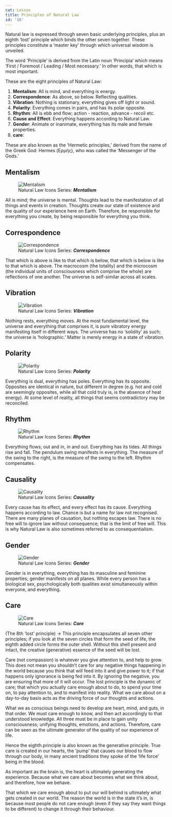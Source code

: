```yaml
---
cat: Lesson
title: Principles of Natural Law
id: '16'
---
```


<p class="emp">
Natural law is expressed through seven basic underlying principles, plus an eighth ‘lost’ principle which binds the other seven together. These principles constitute a ‘master key’ through which universal wisdom is unveiled.
</p>

The word ‘Principle’ is derived from the Latin noun ‘Principia’ which means ‘First / Foremost / Leading / Most necessary.’ In other words, that which is most important.

These are the eight principles of Natural Law:

1. **Mentalism**: All is mind, and everything is energy.
2. **Correspondence**: As above, so below. Reflecting qualities.
3. **Vibration**: Nothing is stationary, everything gives off light or sound.
4. **Polarity**: Everything comes in pairs, and has its polar opposite.
5. **Rhythm**: All is ebb and flow; action - reaction, advance - recoil etc.
6. **Cause and Effect**: Everything happens according to Natural Law.
7. **Gender**: Animate or inanimate, everything has its male and female properties.
8. **care**: 

These are also known as the ‘Hermetic principles,’ derived from the name of the Greek God: Hermes (Ερμής), who was called the ‘Messenger of the Gods.’

## Mentalism

<figure>
  <img
    src="/images/posts/mentalism.jpg"
    alt="Mentalism"
  />
  <figcaption>
    Natural Law Icons Series: <b><i>Mentalism</i></b>
  </figcaption>
</figure>

<p class="emp">
  All is mind; the universe is mental. Thoughts lead to the manifestation of all things and events in creation. Thoughts create our state of existence and the quality of our experience here on Earth. Therefore, be responsible for everything you create, by being responsible for everything you think.
</p>

## Correspondence

<figure>
  <img
    src="/images/posts/correspondence.jpg"
    alt="Correspondence"
  />
  <figcaption>
    Natural Law Icons Series: <b><i>Correspondence</i></b>
  </figcaption>
</figure>

<p class="emp">
  That which is above is like to that which is below, that which is below is like to that which is above. The macrocosm (the totality) and the microcosm (the individual units of consciousness which comprise the whole) are reflections of one another. The universe is self-similar across all scales.
</p>

## Vibration

<figure>
  <img
    src="/images/posts/vibration.jpg"
    alt="Vibration"
  />
  <figcaption>
    Natural Law Icons Series: <b><i>Vibration</i></b>
  </figcaption>
</figure>

<p class="emp">
  Nothing rests, everything moves. At the most fundamental level, the universe and everything that comprises it, is pure vibratory energy manifesting itself in different ways. The universe has no ‘solidity’ as such; the universe is ‘holographic.’ Matter is merely energy in a state of vibration.
</p>

## Polarity

<figure>
  <img
    src="/images/posts/polarity.jpg"
    alt="Polarity"
  />
  <figcaption>
    Natural Law Icons Series: <b><i>Polarity</i></b>
  </figcaption>
</figure>

<p class="emp">
  Everything is dual, everything has poles. Everything has its opposite. Opposites are identical in nature, but different in degree (e.g. hot and cold are seemingly opposites, while all that cold truly is, is the absence of heat energy). At some level of reality, all things that seems contradictory may be reconciled.
</p>

## Rhythm

<figure>
  <img
    src="/images/posts/rhythm.jpg"
    alt="Rhythm"
  />
  <figcaption>
    Natural Law Icons Series: <b><i>Rhythm</i></b>
  </figcaption>
</figure>

<p class="emp">
  Everything flows; out and in, in and out. Everything has its tides. All things rise and fall. The pendulum swing manifests in everything. The measure of the swing to the right, is the measure of the swing to the left. Rhythm compensates.
</p>

## Causality

<figure>
  <img
    src="/images/posts/causality.jpg"
    alt="Causality"
  />
  <figcaption>
    Natural Law Icons Series: <b><i>Causality</i></b>
  </figcaption>
</figure>

<p class="emp">
  Every cause has its effect, and every effect has its cause. Everything happens according to law. Chance is but a name for law not recognised. There are many planes of causation, but nothing escapes law. There is no free will to ignore law without consequence; that is the limit of free will. This is why Natural Law is also sometimes referred to as consequentialism.
</p>

## Gender

<figure>
  <img
    src="/images/posts/gender.jpg"
    alt="Gender"
  />
  <figcaption>
    Natural Law Icons Series: <b><i>Gender</i></b>
  </figcaption>
</figure>

<p class="emp">
  Gender is in everything, everything has its masculine and feminine   properties; gender manifests on all planes. While every person has a biological sex,  psychologically both qualities exist simultaneously within everyone, and everything.
</p>

## Care

<figure>
  <img
    src="/images/posts/care.jpg"
    alt="Care"
  />
  <figcaption>
    Natural Law Icons Series: <b><i>Care</i></b>
  </figcaption>
</figure>

<p class="emp">
(The 8th ‘lost’ principle) → This principle encapsulates all seven other principles; if you look at the seven circles that form the seed of life, the eighth added circle forms the outer shell. Without this shell present and intact, the creative (generative) essence of the seed will be lost.
</p>

Care (not compassion) is whatever you give attention to, and help to grow. This does not mean you shouldn’t care for any negative things happening in the world because you think that will feed into it and give power to it; if that happens only ignorance is being fed into it. By ignoring the negative, you are ensuring that more of it will occur. The lost principle is the dynamic of care; that which you actually care enough about to do, to spend your time on, to pay attention to, and to manifest into reality. What we care about on a day-to-day basis acts as the driving force of our thoughts and actions.

What we as conscious beings need to develop are heart, mind, and guts, in that order. We
must care enough to know, and then act accordingly to that understood knowledge. All three
must be in place to gain unity consciousness; unifying thoughts, emotions, and actions.
Therefore, care can be seen as the ultimate generator of the quality of our experience of life.

Hence the eighth principle is also known as the generative principle. True care is created in our hearts, the ‘pump’ that causes our blood to flow through our body, in many ancient
traditions they spoke of the ‘life force’ being in the blood.

As important as the brain is, the heart is ultimately generating the experience. Because what we care about becomes what we think about, and therefore, how we behave.

That which we care enough about to put our will behind is ultimately what gets created in our world. The reason the world is in the state it’s in, is because most people do not care enough (even if they say they want things to be different) to change it through their behaviour.